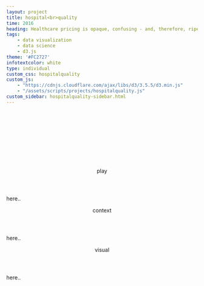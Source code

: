 ```yaml
---
layout: project
title: hospital<br>quality
time: 2016
heading: Healthcare pricing is opaque, confusing - and, therefore, ripe for visualization. My interactive visual below enables users to compare cost, quality, and size of roughly two-thousand medicare/medicaid hospitals. Filters enable the user to pick apart smaller trends, and explore cost/quality public datasets from the bottom-up.<br>A static form of this poster was displayed in the HIMSS healthcare conference, with an accompanying blog post <a href="http://arcadiasolutions.com/weaving-hospital-variation/">here</a>
tags:
    - data visualization
    - data science
    - d3.js
theme: '#FC2727'
infotextcolor: white
type: individual
custom_css: hospitalquality
custom_js: 
    - "https://cdnjs.cloudflare.com/ajax/libs/d3/3.5.5/d3.min.js"
    - "/assets/scripts/projects/hospitalquality.js"
custom_sidebar: hospitalquality-sidebar.html 
---
```


<section class="block block-data-visual">
    <div class="chartwrapper">
        <svg class="chart">
            <g class="lineholder"></g>
            <g class="axisholder"></g>      
        </svg>
    </div>
</section>

<section class="block">
    <header class="block-header">play</header>
    <div class="block-text">
        <p>here..</p>
    </div>
</section>

<section class="block">
    <header class="block-header">context</header>
    <div class="block-text">
        <p>here..</p>
    </div>
</section>

<section class="block">
    <header class="block-header">visual</header>
    <div class="block-text">
        <p>here..</p>
    </div>
</section>